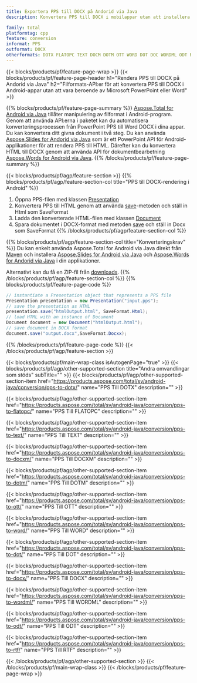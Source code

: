 ```yaml
---
title: Exportera PPS till DOCX på Andorid via Java
description: Konvertera PPS till DOCX i mobilappar utan att installera någon programvara

family: total
platformtag: cpp
feature: conversion
informat: PPS
outformat: DOCX
otherformats: DOTX FLATOPC TEXT DOCM DOTM OTT WORD DOT DOC WORDML ODT RTF
---
```

{{< blocks/products/pf/feature-page-wrap >}}
{{< blocks/products/pf/feature-page-header h1="Rendera PPS till DOCX på Andorid via Java" h2="Filformats-API:er för att konvertera PPS till DOCX i Android-appar utan att vara beroende av Microsoft PowerPoint eller Word" >}}

{{% blocks/products/pf/feature-page-summary %}}
[Aspose.Total for Android via Java](https://products.aspose.com/total/android-java/) tillåter manipulering av filformat i Android-program. Genom att använda API:erna i paketet kan du automatisera konverteringsprocessen från PowerPoint PPS till Word DOCX i dina appar.
Du kan konvertera ditt givna dokument i två steg. Du kan använda [Aspose.Slides for Andorid via Java](https://products.aspose.com/slides/android-java/) som är ett PowerPoint API för Android-applikationer för att rendera PPS till HTML. Därefter kan du konvertera HTML till DOCX genom att använda API för dokumentbearbetning [Aspose.Words for Android via Java](https://products.aspose.com/words/android-java/). 
{{% /blocks/products/pf/feature-page-summary  %}}

{{< blocks/products/pf/agp/feature-section >}}
{{% blocks/products/pf/agp/feature-section-col title="PPS till DOCX-rendering i Android" %}}
1. Öppna PPS-filen med klassen [Presentation](https://reference.aspose.com/slides/java/com.aspose.slides/Presentation)
2. Konvertera PPS till HTML genom att använda [save](https://reference.aspose.com/slides/java/com.aspose.slides/Presentation#save-java.lang.String-int-com.aspose.slides.ISaveOptions-)-metoden och ställ in Html som SaveFormat
3. Ladda den konverterade HTML-filen med klassen [Document](https://reference.aspose.com/words/java/com.aspose.words/Document)
4. Spara dokumentet i DOCX-format med metoden [save](https://reference.aspose.com/words/java/com.aspose.words/Document#save(java.lang.String,int)) och ställ in Docx som SaveFormat
{{% /blocks/products/pf/agp/feature-section-col %}}

{{% blocks/products/pf/agp/feature-section-col title="Konverteringskrav" %}}
Du kan enkelt använda Aspose.Total for Android via Java direkt från [Maven](https://repository.aspose.com/webapp/#/artifacts/browse/tree/General/repo/com/aspose/aspose-total) och installera [Aspose.Slides for Android via Java](https://docxs.aspose.com/slides/androidjava/install-aspose-slides-for-android-via-java/) och [Aspose.Words for Andorid via Java](https://docxs.aspose.com/words/java/install-aspose-words-for-android-via-java/#install-asposewords-for-android-via-java-from-maven-repository) i din applikationer.

Alternativt kan du få en ZIP-fil från [downloads](https://releases.aspose.comtotal/androidjava).
{{% /blocks/products/pf/agp/feature-section-col %}}
{{% blocks/products/pf/feature-page-code %}}
```cs
// instantiate a Presentation object that represents a PPS file
Presentation presentation = new Presentation("input.pps");
// save the presentation as HTML
presentation.save("htmlOutput.html", SaveFormat.Html);
// load HTML with an instance of Document
Document document = new Document("htmlOutput.html");
// save document in DOCX format
document.save("output.docx",SaveFormat.Docxx);   
```

{{% /blocks/products/pf/feature-page-code %}}
{{< /blocks/products/pf/agp/feature-section >}}

{{< blocks/products/pf/main-wrap-class isAutogenPage="true" >}}
{{< blocks/products/pf/agp/other-supported-section title="Andra omvandlingar som stöds" subTitle="" >}}
{{< blocks/products/pf/agp/other-supported-section-item href="https://products.aspose.com/total/sv/android-java/conversion/pps-to-dotx/" name="PPS Till DOTX" description="" >}}

{{< blocks/products/pf/agp/other-supported-section-item href="https://products.aspose.com/total/sv/android-java/conversion/pps-to-flatopc/" name="PPS Till FLATOPC" description="" >}}

{{< blocks/products/pf/agp/other-supported-section-item href="https://products.aspose.com/total/sv/android-java/conversion/pps-to-text/" name="PPS Till TEXT" description="" >}}

{{< blocks/products/pf/agp/other-supported-section-item href="https://products.aspose.com/total/sv/android-java/conversion/pps-to-docxm/" name="PPS Till DOCXM" description="" >}}

{{< blocks/products/pf/agp/other-supported-section-item href="https://products.aspose.com/total/sv/android-java/conversion/pps-to-dotm/" name="PPS Till DOTM" description="" >}}

{{< blocks/products/pf/agp/other-supported-section-item href="https://products.aspose.com/total/sv/android-java/conversion/pps-to-ott/" name="PPS Till OTT" description="" >}}

{{< blocks/products/pf/agp/other-supported-section-item href="https://products.aspose.com/total/sv/android-java/conversion/pps-to-word/" name="PPS Till WORD" description="" >}}

{{< blocks/products/pf/agp/other-supported-section-item href="https://products.aspose.com/total/sv/android-java/conversion/pps-to-dot/" name="PPS Till DOT" description="" >}}

{{< blocks/products/pf/agp/other-supported-section-item href="https://products.aspose.com/total/sv/android-java/conversion/pps-to-docx/" name="PPS Till DOCX" description="" >}}

{{< blocks/products/pf/agp/other-supported-section-item href="https://products.aspose.com/total/sv/android-java/conversion/pps-to-wordml/" name="PPS Till WORDML" description="" >}}

{{< blocks/products/pf/agp/other-supported-section-item href="https://products.aspose.com/total/sv/android-java/conversion/pps-to-odt/" name="PPS Till ODT" description="" >}}

{{< blocks/products/pf/agp/other-supported-section-item href="https://products.aspose.com/total/sv/android-java/conversion/pps-to-rtf/" name="PPS Till RTF" description="" >}}


{{< /blocks/products/pf/agp/other-supported-section >}}
{{< /blocks/products/pf/main-wrap-class >}}
{{< /blocks/products/pf/feature-page-wrap >}}